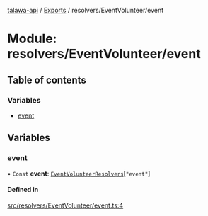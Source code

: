 [talawa-api](../README.md) / [Exports](../modules.md) / resolvers/EventVolunteer/event

# Module: resolvers/EventVolunteer/event

## Table of contents

### Variables

- [event](resolvers_EventVolunteer_event.md#event)

## Variables

### event

• `Const` **event**: [`EventVolunteerResolvers`](types_generatedGraphQLTypes.md#eventvolunteerresolvers)[``"event"``]

#### Defined in

[src/resolvers/EventVolunteer/event.ts:4](https://github.com/PalisadoesFoundation/talawa-api/blob/9cb91bb/src/resolvers/EventVolunteer/event.ts#L4)
